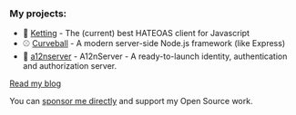 ### My projects:


* 🔗 [Ketting](https://github.com/badgateway/ketting) - The (current) best HATEOAS client for Javascript
* ⚾ [Curveball](https://github.com/curveball/core) - A modern server-side Node.js framework (like Express)
* 🔐 [a12nserver](https://github.com/curveball/a12n-server) - A12nServer - A ready-to-launch identity, authentication and authorization server.

[Read my blog](https://evertpot.com/)

You can [sponsor me directly](https://github.com/sponsors/evert) and support my Open Source work.
